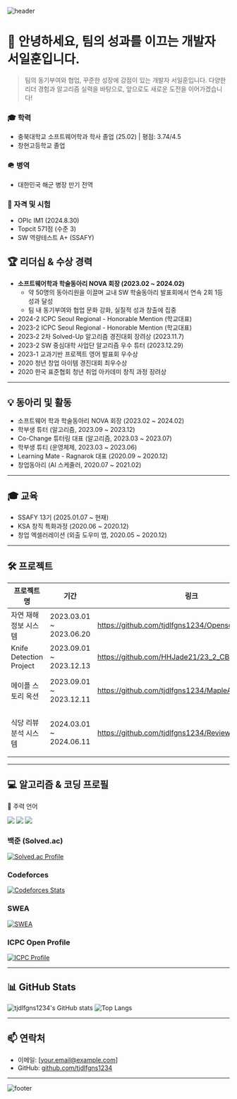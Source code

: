 ![header](https://capsule-render.vercel.app/api?type=waving&color=auto&height=200&section=header&text=Welcome!%20I'm%20Ilhun%20Sur&fontSize=60)

# 👋 안녕하세요, 팀의 성과를 이끄는 개발자 서일훈입니다.

> 팀의 동기부여와 협업, 꾸준한 성장에 강점이 있는 개발자 서일훈입니다. 다양한 리더 경험과 알고리즘 실력을 바탕으로, 앞으로도 새로운 도전을 이어가겠습니다!


### 🎓 학력
- 충북대학교 소프트웨어학과 학사 졸업 (25.02)  |  평점: 3.74/4.5
- 창현고등학교 졸업


### 🪖 병역
- 대한민국 해군 병장 만기 전역

### 📄 자격 및 시험
- OPIc IM1 (2024.8.30)
- Topcit 571점 (수준 3)
- SW 역량테스트 A+ (SSAFY)


## 🏆 리더십 & 수상 경력

- **소프트웨어학과 학술동아리 NOVA 회장 (2023.02 ~ 2024.02)**
  - 약 50명의 동아리원을 이끌며 교내 SW 학술동아리 발표회에서 연속 2회 1등 성과 달성
  - 팀 내 동기부여와 협업 문화 강화, 실질적 성과 창출에 집중
- 2024-2 ICPC Seoul Regional - Honorable Mention (학교대표)
- 2023-2 ICPC Seoul Regional - Honorable Mention (학교대표)
- 2023-2 2차 Solved-Up 알고리즘 경진대회 장려상 (2023.11.7)
- 2023-2 SW 중심대학 사업단 알고리즘 우수 튜터 (2023.12.29)
- 2023-1 교과기반 프로젝트 영어 발표회 우수상
- 2020 청년 창업 아이템 경진대회 최우수상
- 2020 한국 표준협회 청년 취업 아카데미 창직 과정 장려상

---

## 💡 동아리 및 활동

- 소프트웨어 학과 학술동아리 NOVA 회장 (2023.02 ~ 2024.02)
- 학부생 튜터 (알고리즘, 2023.09 ~ 2023.12)
- Co-Change 튜터링 대표 (알고리즘, 2023.03 ~ 2023.07)
- 학부생 튜티 (운영체제, 2023.03 ~ 2023.06)
- Learning Mate - Ragnarok 대표 (2020.09 ~ 2020.12)
- 창업동아리 (AI 스케줄러, 2020.07 ~ 2021.02)

---

## 🎓 교육

- SSAFY 13기 (2025.01.07 ~ 현재)
- KSA 창직 특화과정 (2020.06 ~ 2020.12)
- 창업 엑셀러레이션 (외출 도우미 앱, 2020.05 ~ 2020.12)

---

## 🛠 프로젝트

| 프로젝트명                | 기간                        | 링크                                                        | 주요 기술/태그                |
|--------------------------|-----------------------------|-------------------------------------------------------------|-------------------------------|
| 자연 재해 정보 시스템     | 2023.03.01 ~ 2023.06.20     | https://github.com/tjdlfgns1234/OpensourceWebProject        | CSS, HTML, JS                 |
| Knife Detection Project  | 2023.09.01 ~ 2023.12.13     | https://github.com/HHJade21/23_2_CBNU_AI_BTS                | AI, Github, Pytorch, Yolov5   |
| 메이플 스토리 옥션        | 2023.09.01 ~ 2023.12.11     | https://github.com/tjdlfgns1234/MapleAuction                | Database Design, MySQL, WEB   |
| 식당 리뷰 분석 시스템      | 2024.03.01 ~ 2024.06.11     | https://github.com/tjdlfgns1234/Review_Anaysis              | AI, BigData, KoBert, MongoDB, Pytorch |

---

## 💻 알고리즘 & 코딩 프로필

🏅 주력 언어
<p> <img src="https://img.shields.io/badge/C-00599C?style=flat-square&logo=C&logoColor=white"/> <img src="https://img.shields.io/badge/C++-00599C?style=flat-square&logo=C%2B%2B&logoColor=white"/> <img src="https://img.shields.io/badge/Java-007396?style=flat-square&logo=Java&logoColor=white"/> </p>

### 백준 (Solved.ac)
[![Solved.ac Profile](http://mazassumnida.wtf/api/v2/generate_badge?boj=tjdlfgns1234)](https://solved.ac/tjdlfgns1234/)

### Codeforces
[![Codeforces Stats](https://codeforces-readme-stats.vercel.app/api/card?username=CrimsonRaptor)](https://codeforces.com/profile/CrimsonRaptor)
<!-- '본인CodeforcesID'를 실제 Codeforces ID로 교체하세요. -->
<!-- 참고: Codeforces Readme Stats 공식 문서 [4][5] -->

### SWEA
[![SWEA](https://img.shields.io/badge/SWEA-Profile-blue?logo=Samsung&logoColor=white)](https://swexpertacademy.com/main/code/userInfo/userInfo.do?handle=tjdlfgns1234)
<!-- '본인SWEAID'를 실제 SWEA ID로 교체하세요. SWEA는 공식 badge API가 없으므로 shields.io로 badge를 만들고 링크로 연결합니다[2][3][6]. -->

### ICPC Open Profile
[![ICPC Profile](https://img.shields.io/badge/ICPC-Open%20Profile-blue?style=flat-square&logo=icpc)](https://icpc.global/ICPCID/7O29P09L13BC)


---

## 📊 GitHub Stats

![tjdlfgns1234's GitHub stats](https://github-readme-stats.vercel.app/api?username=tjdlfgns1234&show_icons=true&theme=radical)
![Top Langs](https://github-readme-stats.vercel.app/api/top-langs/?username=tjdlfgns1234&layout=compact&theme=radical)

---

## 📫 연락처

- 이메일: [your.email@example.com]
- GitHub: [github.com/tjdlfgns1234](https://github.com/tjdlfgns1234)

---

![footer](https://capsule-render.vercel.app/api?type=waving&color=auto&height=100&section=footer)

